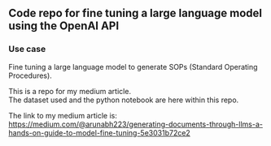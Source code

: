 ## Code repo for fine tuning a large language model using the OpenAI API

### Use case
Fine tuning a large language model to generate SOPs (Standard Operating Procedures).  

This is a repo for my medium article.  
The dataset used and the python notebook are here within this repo.  

The link to my medium article is: https://medium.com/@arunabh223/generating-documents-through-llms-a-hands-on-guide-to-model-fine-tuning-5e3031b72ce2

